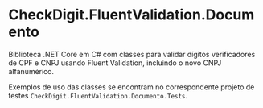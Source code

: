 # CheckDigit.FluentValidation.Documento

Biblioteca .NET Core em C# com classes para validar dígitos verificadores de CPF e CNPJ usando Fluent Validation, incluindo o novo CNPJ alfanumérico.

Exemplos de uso das classes se encontram no correspondente projeto de testes `CheckDigit.FluentValidation.Documento.Tests`.
